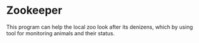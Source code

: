 # Zookeeper
This program can help the local zoo look after its denizens, which by using tool for monitoring animals and their status.
